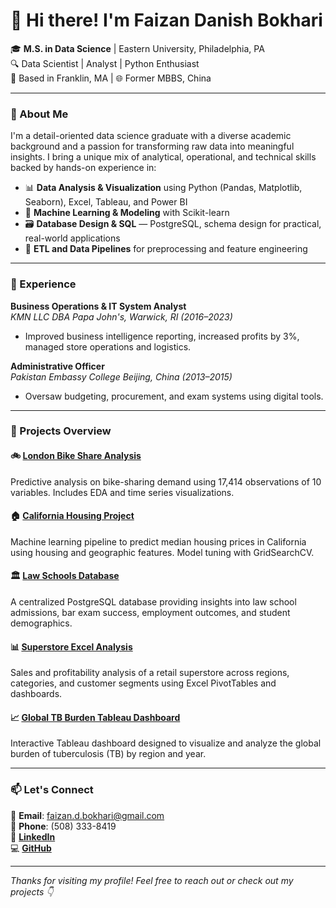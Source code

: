 # 👋 Hi there! I'm Faizan Danish Bokhari

🎓 **M.S. in Data Science** | Eastern University, Philadelphia, PA  
🔍 Data Scientist | Analyst | Python Enthusiast  
📍 Based in Franklin, MA | 🌐 Former MBBS, China  

---

### 🚀 About Me

I'm a detail-oriented data science graduate with a diverse academic background and a passion for transforming raw data into meaningful insights. I bring a unique mix of analytical, operational, and technical skills backed by hands-on experience in:

- 📊 **Data Analysis & Visualization** using Python (Pandas, Matplotlib, Seaborn), Excel, Tableau, and Power BI  
- 🧠 **Machine Learning & Modeling** with Scikit-learn  
- 🗃️ **Database Design & SQL** — PostgreSQL, schema design for  practical, real-world applications  
- 🔄 **ETL and Data Pipelines** for preprocessing and feature engineering  

---
### 💼 Experience

**Business Operations & IT System Analyst**  
_KMN LLC DBA Papa John's, Warwick, RI (2016–2023)_  
- Improved business intelligence reporting, increased profits by 3%, managed store operations and logistics.

**Administrative Officer**  
_Pakistan Embassy College Beijing, China (2013–2015)_  
- Oversaw budgeting, procurement, and exam systems using digital tools.

---

### 📂 Projects Overview

#### 🚲 [London Bike Share Analysis](https://github.com/fbokhari7/london-bike-share)
Predictive analysis on bike-sharing demand using 17,414 observations of 10 variables. Includes EDA and time series visualizations.

#### 🏠 [California Housing Project](https://github.com/fbokhari7/california-housing-project)
Machine learning pipeline to predict median housing prices in California using housing and geographic features. Model tuning with GridSearchCV.

#### 🏛 [Law Schools Database](https://github.com/fbokhari7/Law-Schools)
A centralized PostgreSQL database providing insights into law school admissions, bar exam success, employment outcomes, and student demographics.

#### 📊 [Superstore Excel Analysis](https://github.com/fbokhari7/Superstore_excel)
Sales and profitability analysis of a retail superstore across regions, categories, and customer segments using Excel PivotTables and dashboards.

#### 📈 [Global TB Burden Tableau Dashboard](https://public.tableau.com/app/profile/faizan.bokhari/viz/GlobalSuperStore_17446625259780/FinalDashboard?publish=yes)
Interactive Tableau dashboard designed to visualize and analyze the global burden of tuberculosis (TB) by region and year.

---

### 📫 Let's Connect

📧 **Email**: faizan.d.bokhari@gmail.com  
📱 **Phone**: (508) 333-8419  
🔗 [**LinkedIn**](https://www.linkedin.com/in/faizan-bokhari/)  
💻 [**GitHub**](https://github.com/fbokhari7)

---

*Thanks for visiting my profile! Feel free to reach out or check out my projects 👇*


<!---
fbokhari7/fbokhari7 is a ✨ special ✨ repository because its `README.md` (this file) appears on your GitHub profile.
You can click the Preview link to take a look at your changes.
--->
